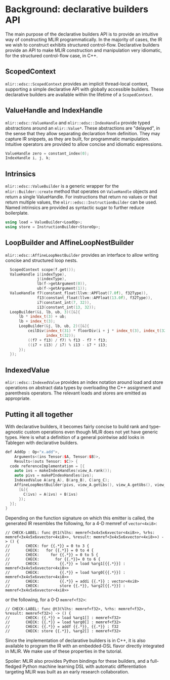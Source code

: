 # Background: declarative builders API

The main purpose of the declarative builders API is to provide an intuitive way
of constructing MLIR programmatically. In the majority of cases, the IR we wish
to construct exhibits structured control-flow. Declarative builders provide an
API to make MLIR construction and manipulation very idiomatic, for the
structured control-flow case, in C++.

## ScopedContext

`mlir::edsc::ScopedContext` provides an implicit thread-local context,
supporting a simple declarative API with globally accessible builders. These
declarative builders are available within the lifetime of a `ScopedContext`.

## ValueHandle and IndexHandle

`mlir::edsc::ValueHandle` and `mlir::edsc::IndexHandle` provide typed
abstractions around an `mlir::Value*`. These abstractions are "delayed", in the
sense that they allow separating declaration from definition. They may
capture IR snippets, as they are built, for programmatic manipulation.
Intuitive operators are provided to allow concise and idiomatic expressions.

```c++
ValueHandle zero = constant_index(0);
IndexHandle i, j, k;
```

## Intrinsics

`mlir::edsc::ValueBuilder` is a generic wrapper for the `mlir::Builder::create`
method that operates on `ValueHandle` objects and return a single ValueHandle.
For instructions that return no values or that return multiple values, the
`mlir::edsc::InstructionBuilder` can be used. Named intrinsics are provided as
syntactic sugar to further reduce boilerplate.

```c++
using load = ValueBuilder<LoadOp>;
using store = InstructionBuilder<StoreOp>;
```

## LoopBuilder and AffineLoopNestBuilder

`mlir::edsc::AffineLoopNestBuilder` provides an interface to allow writing concise and
structured loop nests.

```c++
  ScopedContext scope(f.get());
  ValueHandle i(indexType),
              j(indexType),
              lb(f->getArgument(0)),
              ub(f->getArgument(1));
  ValueHandle f7(constant_float(llvm::APFloat(7.0f), f32Type)),
              f13(constant_float(llvm::APFloat(13.0f), f32Type)),
              i7(constant_int(7, 32)),
              i13(constant_int(13, 32));
  LoopBuilder(&i, lb, ub, 3)([&]{
      lb * index_t(3) + ub;
      lb + index_t(3);
      LoopBuilder(&j, lb, ub, 2)([&]{
          ceilDiv(index_t(31) * floorDiv(i + j * index_t(3), index_t(32)),
                  index_t(32));
          ((f7 + f13) / f7) % f13 - f7 * f13;
          ((i7 + i13) / i7) % i13 - i7 * i13;
      });
  });
```

## IndexedValue

`mlir::edsc::IndexedValue` provides an index notation around load and store
operations on abstract data types by overloading the C++ assignment and
parenthesis operators. The relevant loads and stores are emitted as appropriate.

## Putting it all together

With declarative builders, it becomes fairly concise to build rank and
type-agnostic custom operations even though MLIR does not yet have generic
types. Here is what a definition of a general pointwise add looks in
Tablegen with declarative builders.

```c++
def AddOp : Op<"x.add">,
    Arguments<(ins Tensor:$A, Tensor:$B)>,
    Results<(outs Tensor: $C)> {
  code referenceImplementation = [{
    auto ivs = makeIndexHandles(view_A.rank());
    auto pivs = makePIndexHandles(ivs);
    IndexedValue A(arg_A), B(arg_B), C(arg_C);
    AffineLoopNestBuilder(pivs, view_A.getLbs(), view_A.getUbs(), view_A.getSteps())(
      [&]{
        C(ivs) = A(ivs) + B(ivs)
      });
  }];
}
```

Depending on the function signature on which this emitter is called, the
generated IR resembles the following, for a 4-D memref of `vector<4xi8>`:

``` {.mlir}
// CHECK-LABEL: func @t1(%lhs: memref<3x4x5x6xvector<4xi8>>, %rhs: memref<3x4x5x6xvector<4xi8>>, %result: memref<3x4x5x6xvector<4xi8>>) -> () {
//       CHECK: for {{.*}} = 0 to 3 {
//       CHECK:   for {{.*}} = 0 to 4 {
//       CHECK:     for {{.*}} = 0 to 5 {
//       CHECK:       for {{.*}}= 0 to 6 {
//       CHECK:         {{.*}} = load %arg1[{{.*}}] : memref<3x4x5x6xvector<4xi8>>
//       CHECK:         {{.*}} = load %arg0[{{.*}}] : memref<3x4x5x6xvector<4xi8>>
//       CHECK:         {{.*}} = addi {{.*}} : vector<4xi8>
//       CHECK:         store {{.*}}, %arg2[{{.*}}] : memref<3x4x5x6xvector<4xi8>>
```

or the following, for a 0-D `memref<f32>`:

``` {.mlir}
// CHECK-LABEL: func @t3(%lhs: memref<f32>, %rhs: memref<f32>, %result: memref<f32>) -> () {
//       CHECK: {{.*}} = load %arg1[] : memref<f32>
//       CHECK: {{.*}} = load %arg0[] : memref<f32>
//       CHECK: {{.*}} = addf {{.*}}, {{.*}} : f32
//       CHECK: store {{.*}}, %arg2[] : memref<f32>
```

Since the implementation of declarative builders is in C++, it is also available
to program the IR with an embedded-DSL flavor directly integrated in MLIR. We
make use of these properties in the tutorial.

Spoiler: MLIR also provides Python bindings for these builders, and a
full-fledged Python machine learning DSL with automatic differentiation
targeting MLIR was built as an early research collaboration.

